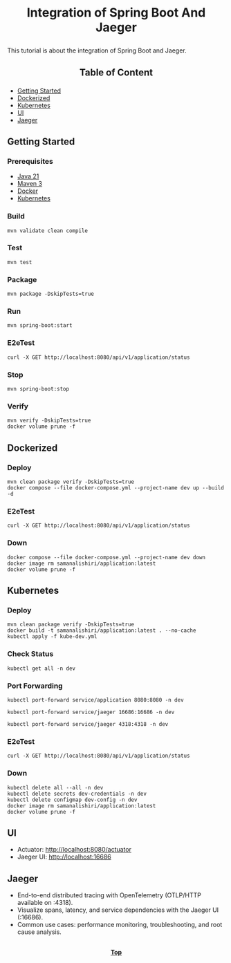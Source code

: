 # <p align="center">Integration of Spring Boot And Jaeger</p>

 <p align="justify">

This tutorial is about the integration of Spring Boot and Jaeger.

 </p>

## <p align="center"> Table of Content </p>

* [Getting Started](#getting-started)
* [Dockerized](#dockerized)
* [Kubernetes](#kubernetes)
* [UI](#ui)
* [Jaeger](#jaeger)

## Getting Started

### Prerequisites

* [Java 21](https://www.oracle.com/java/technologies/downloads)
* [Maven 3](https://maven.apache.org/index.html)
* [Docker](https://www.docker.com)
* [Kubernetes](https://kubernetes.io)

### Build

```shell
mvn validate clean compile
```

### Test

```shell
mvn test
```

### Package

```shell
mvn package -DskipTests=true
```

### Run

```shell
mvn spring-boot:start
```

### E2eTest

```shell
curl -X GET http://localhost:8080/api/v1/application/status
```

### Stop

```shell
mvn spring-boot:stop
```

### Verify

```shell
mvn verify -DskipTests=true
docker volume prune -f
```

## Dockerized

### Deploy

```shell
mvn clean package verify -DskipTests=true
docker compose --file docker-compose.yml --project-name dev up --build -d
```

### E2eTest

```shell
curl -X GET http://localhost:8080/api/v1/application/status
```

### Down

```shell
docker compose --file docker-compose.yml --project-name dev down
docker image rm samanalishiri/application:latest
docker volume prune -f
```

## Kubernetes

### Deploy

```shell
mvn clean package verify -DskipTests=true
docker build -t samanalishiri/application:latest . --no-cache
kubectl apply -f kube-dev.yml
```

### Check Status

```shell
kubectl get all -n dev
```

### Port Forwarding

```shell
kubectl port-forward service/application 8080:8080 -n dev
```

```shell
kubectl port-forward service/jaeger 16686:16686 -n dev
```

```shell
kubectl port-forward service/jaeger 4318:4318 -n dev
```

### E2eTest

```shell
curl -X GET http://localhost:8080/api/v1/application/status
```

### Down

```shell
kubectl delete all --all -n dev
kubectl delete secrets dev-credentials -n dev
kubectl delete configmap dev-config -n dev
docker image rm samanalishiri/application:latest
docker volume prune -f
```

## UI

* Actuator: [http://localhost:8080/actuator](http://localhost:8080/actuator)
* Jaeger UI: [http://localhost:16686](http://localhost:16686)

## Jaeger

* End-to-end distributed tracing with OpenTelemetry (OTLP/HTTP available on :4318).
* Visualize spans, latency, and service dependencies with the Jaeger UI (:16686).
* Common use cases: performance monitoring, troubleshooting, and root cause analysis.

##

**<p align="center"> [Top](#integration-of-spring-boot-and-jaeger) </p>**